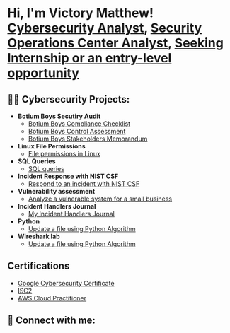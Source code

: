 <h1>Hi, I'm Victory Matthew! <br/><a href="https://www.linkedin.com/in/victory-matthew/">Cybersecurity Analyst</a>, <a href="https://www.linkedin.com/in/victory-matthew/">Security Operations Center Analyst</a>, <a href="https://www.linkedin.com/in/victory-matthew/">Seeking Internship or an entry-level opportunity</a></h1>

<h2>👨‍💻 Cybersecurity Projects:</h2>

- <b>Botium Boys Secutiry Audit</b>
   - [Botium Boys Compliance Checklist](https://github.com/VictoryMatthew/BotiumBoysComplianceChecklist-/tree/main)
   - [Botium Boys Control Assessment](https://github.com/VictoryMatthew/BotiumBoysControlAssessment)
   - [Botium Boys Stakeholders Memorandum](https://github.com/VictoryMatthew/StakeholdersMemorandum)
- <b>Linux File Permissions</b>
   - [File permissions in Linux](https://github.com/VictoryMatthew/LinuxFilePermissions)
- <b>SQL Queries</b>
  - [SQL queries](https://github.com/VictoryMatthew/SQLQuerieslab)
- <b>Incident Response with NIST CSF</b>
  - [Respond to an incident with NIST CSF](https://github.com/VictoryMatthew/IncidentResponceWithNISTCSF)
- <b>Vulnerability assessment</b>
  - [Analyze a vulnerable system for a small business](https://github.com/VictoryMatthew/VulnerabilityAssessment)
- <b>Incident Handlers Journal</b>
  - [My Incident Handlers Journal](https://github.com/VictoryMatthew/MyIncidentHandlersJournal)
- <b>Python</b>
  - [Update a file using Python Algorithm](https://github.com/VictoryMatthew/PythonProjects)
- <b>Wireshark lab</b>
  - [Update a file using Python Algorithm](https://github.com/VictoryMatthew/Wireshark)


<h2> Certifications</h2>

- [Google Cybersecurity Certificate](https://coursera.org/share/fcad42e19e19ea6acd98a61687a0e9a8)
- [ISC2](https://www.credly.com/badges/aedbe1b4-4186-41c2-be6a-c455010a6b03/public_url)
- [AWS Cloud Practitioner](https://github.com/VictoryMatthew/AWSCloudPractitioner)
  
<h2> 🤳 Connect with me:</h2>

[linkedin]: https://linkedin.com/in/victory-matthew
